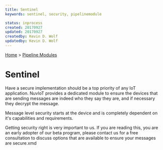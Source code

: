 ```yaml
---
title: Sentinel
keywords: sentinel, security, pipelinemodule

status: inprocess
created: 20170927
updated: 20170927
createdby: Kevin D. Wolf
updatedby: Kevin D. Wolf
---
```

[Home](../Index.md) > [Pipeline Modules](Index.md)

# Sentinel

Have a secure implementation should be a top priority of any IoT application.  NuvIoT provides a dedicated module to ensure the devices 
that are sending messages are indeed who they say they are, and if necessary they decrypt the message.

Message level security starts at the device and is completely dependent on it's capabilities and requirements. 

Getting security right is very important to us.  If you are reading this, you are an early adopter of our beta program, please contact us 
for a free consultation to discuss options that are available to ensure your messages are secure.xmd